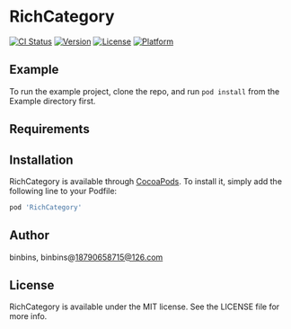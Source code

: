 # RichCategory

[![CI Status](https://img.shields.io/travis/binbins/RichCategory.svg?style=flat)](https://travis-ci.org/binbins/RichCategory)
[![Version](https://img.shields.io/cocoapods/v/RichCategory.svg?style=flat)](https://cocoapods.org/pods/RichCategory)
[![License](https://img.shields.io/cocoapods/l/RichCategory.svg?style=flat)](https://cocoapods.org/pods/RichCategory)
[![Platform](https://img.shields.io/cocoapods/p/RichCategory.svg?style=flat)](https://cocoapods.org/pods/RichCategory)

## Example

To run the example project, clone the repo, and run `pod install` from the Example directory first.

## Requirements

## Installation

RichCategory is available through [CocoaPods](https://cocoapods.org). To install
it, simply add the following line to your Podfile:

```ruby
pod 'RichCategory'
```

## Author

binbins, binbins@18790658715@126.com

## License

RichCategory is available under the MIT license. See the LICENSE file for more info.
